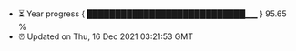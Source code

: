 - ⏳ Year progress { ████████████████████████████▁▁ } 95.65 %
- ⏰ Updated on Thu, 16 Dec 2021 03:21:53 GMT

